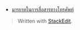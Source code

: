 
- [มารยาทในการสื่อสารทางโทรศัพท์](https://th.jobsdb.com/th-th/articles/%E0%B8%AA%E0%B8%B7%E0%B9%88%E0%B8%AD%E0%B8%AA%E0%B8%B2%E0%B8%A3%E0%B8%97%E0%B8%B2%E0%B8%87%E0%B9%82%E0%B8%97%E0%B8%A3%E0%B8%A8%E0%B8%B1%E0%B8%9E%E0%B8%97%E0%B9%8C)

> Written with [StackEdit](https://stackedit.io/).
<!--stackedit_data:
eyJoaXN0b3J5IjpbLTMyOTg0MTY0XX0=
-->